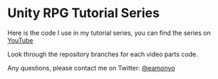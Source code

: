 # Unity RPG Tutorial Series #

Here is the code I use in my tutorial series, you can find the series on [YouTube](https://www.youtube.com/playlist?list=PLffp5uKqZtmTcSe_X_BHcHYvqJasTn5qr)

Look through the repository branches for each video parts code.

Any questions, please contact me on Twitter: [@eamonyo](https://twitter.com/eamonyo)